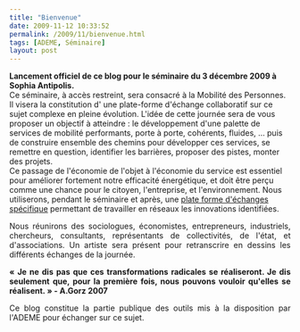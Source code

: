 ```yaml
---
title: "Bienvenue"
date: 2009-11-12 10:33:52
permalink: /2009/11/bienvenue.html
tags: [ADEME, Séminaire]
layout: post
---
```


<p><strong>Lancement officiel de ce blog pour le séminaire du 3 décembre 2009 à Sophia Antipolis.</strong><br />Ce séminaire, à accès restreint, sera consacré à la Mobilité des Personnes. <br />Il visera la constitution d' une plate-forme d'échange collaboratif sur ce sujet complexe en pleine évolution. L'idée de cette journée sera de vous proposer un objectif à atteindre : le développement d'une palette de services de mobilité performants, porte à porte, cohérents, fluides, ... puis de construire ensemble des chemins pour développer ces services, se remettre en question, identifier les barrières, proposer des pistes, monter des projets. <br />Ce passage de l'économie de l'objet à l'économie du service est essentiel pour améliorer fortement notre efficacité énergétique, et doit être perçu comme une chance pour le citoyen, l'entreprise, et l'environnement. Nous utiliserons, pendant le séminaire et après, une <a href="http://transportsdufutur.ademe.fr" title="plate forme">plate forme d'échanges spécifique</a> permettant de travailler en réseaux les innovations identifiées. </p> <p style="text-align: justify">Nous réunirons des sociologues, économistes, entrepreneurs, industriels, chercheurs, consultants, représentants de collectivités, de l'état, et d'associations. Un artiste sera présent pour retranscrire en dessins les différents échanges de la journée. </p> <p style="text-align: justify"><strong>« Je ne dis pas que ces transformations radicales se réaliseront. Je dis seulement que, pour la première fois, nous pouvons vouloir qu'elles se réalisent. » - A.Gorz 2007</strong> <br /></p> <p style="text-align: justify">Ce blog constitue la partie publique des outils mis à la disposition par l'ADEME pour échanger sur ce sujet.</p>
